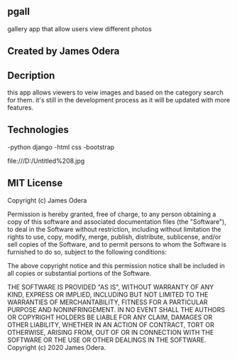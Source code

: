## pgall
gallery app that allow users view different photos

## Created by James Odera

## Decription
this app allows viewers to veiw images and based on the category search for them. it's still in the development process as it will be updated with more features.

## Technologies 
-python django 
-html css
-bootstrap

file:///D:/Untitled%208.jpg

## MIT License

Copyright (c) James Odera

Permission is hereby granted, free of charge, to any person obtaining a copy of this software and associated documentation files (the "Software"), to deal in the Software without restriction, including without limitation the rights to use, copy, modify, merge, publish, distribute, sublicense, and/or sell copies of the Software, and to permit persons to whom the Software is furnished to do so, subject to the following conditions:

The above copyright notice and this permission notice shall be included in all copies or substantial portions of the Software.

THE SOFTWARE IS PROVIDED "AS IS", WITHOUT WARRANTY OF ANY KIND, EXPRESS OR IMPLIED, INCLUDING BUT NOT LIMITED TO THE WARRANTIES OF MERCHANTABILITY, FITNESS FOR A PARTICULAR PURPOSE AND NONINFRINGEMENT. IN NO EVENT SHALL THE AUTHORS OR COPYRIGHT HOLDERS BE LIABLE FOR ANY CLAIM, DAMAGES OR OTHER LIABILITY, WHETHER IN AN ACTION OF CONTRACT, TORT OR OTHERWISE, ARISING FROM, OUT OF OR IN CONNECTION WITH THE SOFTWARE OR THE USE OR OTHER DEALINGS IN THE SOFTWARE. Copyright (c) 2020 James Odera.
